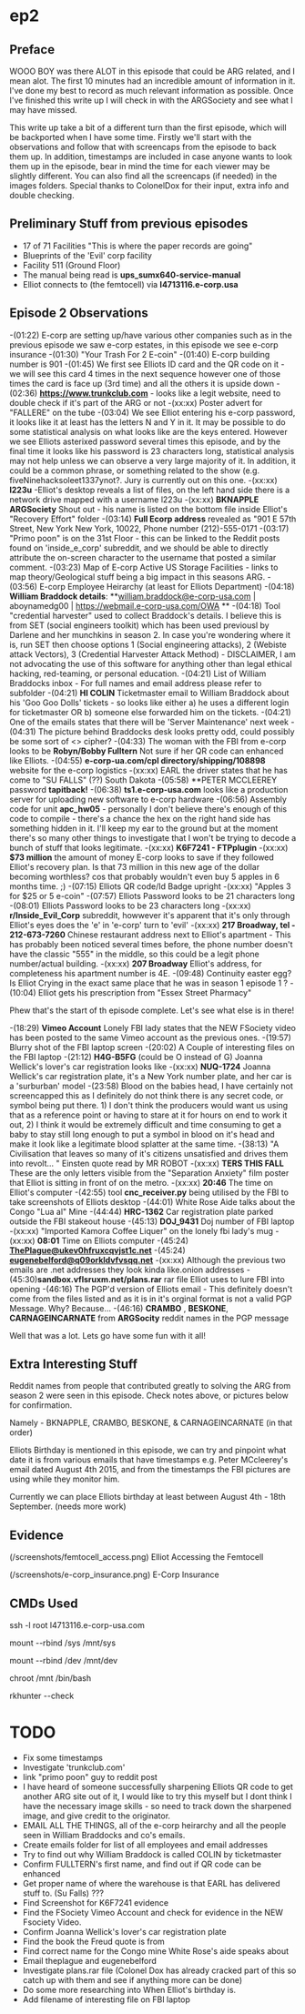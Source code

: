 ep2
===


Preface
-------

WOOO BOY was there ALOT in this episode that could be ARG related, and I mean alot. The first 10 minutes had an incredible amount of information in it. I've done my best to record as much relevant information as possible. Once I've finished this write up I will check in with the ARGSociety and see what I may have missed. 

This write up take a bit of a different turn than the first episode, which will be backported when I have some time. 
Firstly we'll start with the observations and follow that with screencaps from the episode to back them up. In addition, timestamps are included in case anyone wants to look them up in the episode, bear in mind the time for each viewer may be slightly different. 
You can also find all the screencaps (if needed) in the images folders. Special thanks to ColonelDox for their input, extra info  and double checking.

Preliminary Stuff from previous episodes
----------------------------------------
- 17 of 71 Facilities "This is where the paper records are going"
- Blueprints of the 'Evil' corp facility
- Facility 511 (Ground Floor)
- The manual being read is **ups_sumx640-service-manual**
- Elliot connects to (the femtocell) via **l4713116.e-corp.usa**


Episode 2 Observations
----------------------

-(01:22) E-corp are setting up/have various other companies such as in the previous episode we saw e-corp estates, in this episode we see e-corp insurance
-(01:30) "Your Trash For 2 E-coin" 
-(01:40) E-corp building number is 901
-(01:45) We first see Elliots ID card and the QR code on it - we will see this card 4 times in the next sequence however one of those times the card is face up (3rd time) and all the others it is upside down
-(02:36) **https://www.trunkclub.com** - looks like a legit website, need to double check if it's part of the ARG or not
-(xx:xx) Poster advert for "FALLERE" on the tube
-(03:04) We see Elliot entering his e-corp password, it looks like it at least has the letters N and Y in it. It may be possible to do some statistical analysis on what looks like are the keys entered. However we see Elliots asterixed password several times this episode, and by the final time it looks like his password is 23 characters long, statistical analysis may not help unless we can observe a very large majority of it. In addition, it could be a common phrase, or something related to the show (e.g. fiveNinehacksoleet1337ynot?. Jury is currently out on this one. 
-(xx:xx) **l223u** -Elliot's desktop reveals a list of files, on the left hand side there is a network drive mapped with a username l223u
-(xx:xx) **BKNAPPLE** **ARGSociety** Shout out - his name is listed on the bottom file inside Elliot's "Recovery Effort" folder
-(03:14) **Full Ecorp address** revealed as "901 E 57th Street, New York New York, 10022, Phone number (212)-555-0171 
-(03:17) "Primo poon" is on the 31st Floor - this can be linked to the Reddit posts found on 'inside_e_corp' subreddit, and we should be able to directly attribute the on-screen character to the username that posted a similar comment. 
-(03:23) Map of E-corp Active US Storage Facilities - links to map theory/Geological stuff being a big impact in this seasons ARG.
-(03:56) E-corp Employee Heirarchy (at least for Elliots Department) 
-(04:18) **William Braddock details**: **william.braddock@e-corp-usa.com | aboynamedg00 | https://webmail.e-corp-usa.com/OWA ** 
-(04:18) Tool "credential harvester" used to collect Braddock's details. I believe this is from SET (social engineers toolkit) which has been used previousl by Darlene and her munchkins in season 2. In case you're wondering where it is, run SET then choose options 1 (Social engineering attacks), 2 (Webiste attack Vectors), 3 (Credential Harvester Attack Method) - DISCLAIMER, I am not advocating the use of this software for anything other than legal ethical hacking, red-teaming, or personal education. 
-(04:21) List of William Braddocks inbox - For full names and email address please refer to subfolder
-(04:21) **HI COLIN** Ticketmaster email to William Braddock about his 'Goo Goo Dolls' tickets - so looks like either a) he uses a different login for ticketmaster OR b) someone else forwarded him on the tickets. 
-(04:21) One of the emails states that there will be 'Server Maintenance' next week
-(04:31) The picture behind Braddocks desk looks pretty odd, could possibly be some sort of <> cipher? 
-(04:33) The woman with the FBI from e-corp looks to be **Robyn/Bobby Fulltern** Not sure if her QR code can enhanced like Elliots. 
-(04:55) **e-corp-ua.com/cpl directory/shipping/108898** website for the e-corp logistics
-(xx:xx) EARL the driver states that he has come to "SU FALLS" (??) South Dakota
-(05:58) **PETER MCCLEEREY password **tapitback!** 
-(06:38) **ts1.e-corp-usa.com** looks like a production server for uploading new software to e-corp hardware
-(06:56) Assembly code for unit **apc_hw05** - personally I don't believe there's enough of this code to compile - there's a chance the hex on the right hand side has something hidden in it. I'll keep my ear to the ground but at the moment there's so many other things to investigate that I won't be trying to decode a bunch of stuff that looks legitimate. 
-(xx:xx) **K6F7241 - FTPplugin**
-(xx:xx) **$73 million** the amount of money E-corp looks to save if they followed Elliot's recovery plan. Is that 73 million in this new age of the dollar becoming worthless? cos that probably wouldn't even buy 5 apples in 6 months time. ;)
-(07:15) Elliots QR code/Id Badge upright
-(xx:xx) "Apples 3 for $25 or 5 e-coin"
-(07:57) Elliots Password looks to be 21 characters long
-(08:01) Elliots Password looks to be 23 characters long
-(xx:xx) **r/Inside_Evil_Corp** subreddit, howwever it's apparent that it's only through Elliot's eyes does the 'e' in 'e-corp' turn to 'evil' 
-(xx:xx) **217 Broadway, tel - 212-673-7260** Chinese restaurant address next to Elliot's apartment - This has probably been noticed several times before, the phone number doesn't have the classic "555" in the middle, so this could be a legit phone number/actual building. 
-(xx:xx) **207 Broadway** Elliot's address, for completeness his apartment number is 4E. 
-(09:48) Continuity easter egg? Is Elliot Crying in the exact same place that he was in season 1 episode 1 ?
-(10:04) Elliot gets his prescription from "Essex Street Pharmacy"

Phew that's the start of th episode complete. 
Let's see what else is in there!

-(18:29) **Vimeo Account** Lonely FBI lady states that the NEW FSociety video has been posted to the same Vimeo account as the previous ones. 
-(19:57) Blurry shot of the FBI laptop screen
-(20:02) A Couple of interesting files on the FBI laptop
-(21:12) **H4G-B5FG** (could be O instead of G) Joanna Wellick's lover's car registration looks like
-(xx:xx) **NUQ-1724** Joanna Wellick's car registration plate, it's a New York number plate, and her car is a 'surburban' model
-(23:58) Blood on the babies head, I have certainly not screencapped this as I definitely do not think there is any secret code, or symbol being put there. 1) I don't think the producers would want us using that as a reference point or having to stare at it for hours on end to work it out, 2) I think it would be extremely difficult and time consuming to get a baby to stay still long enough to put a symbol in blood on it's head and make it look like a legitimate blood splatter at the same time.
-(38:13) "A Civilisation that leaves so many of it's citizens unsatisfied and drives them into revolt... " Einsten quote read by MR ROBOT 
-(xx:xx) **TERS THIS FALL** These are the only letters visible from the "Separation Anxiety" film poster that Elliot is sitting in front of on the metro.
-(xx:xx) **20:46** The time on Elliot's computer
-(42:55) tool **cnc_receiver.py** being utilised by the FBI to take screenshots of Elliots desktop 
-(44:01) White Rose Aide talks about the Congo "Lua al" Mine
-(44:44) **HRC-1362**  Car registration plate parked outside the FBI stakeout house
-(45:13) **DOJ_9431** Doj number of FBI laptop
-(xx:xx) "Imported Kamora Coffee Liquer" on the lonely fbi lady's mug
-(xx:xx) **08:01** Time on Elliots computer
-(45:24) **ThePlague@ukev0hfruxcqvjst1c.net**
-(45:24) **eugenebelford@q09orkldvfvsqq.net**
-(xx:xx) Although the previous two emails are .net addresses they look kinda like.onion addresses
-(45:30)**sandbox.vflsruxm.net/plans.rar** rar file Elliot uses to lure FBI into opening 
-(46:16) The PGP'd version of Elliots email - This definitely doesn't come from the files listed and as it is in it's orginal format is not a valid PGP Message. Why? Because...
-(46:16) **CRAMBO** , **BESKONE**, **CARNAGEINCARNATE** from **ARGSocity** reddit names in the PGP message

Well that was a lot. Lets go have some fun with it all!


Extra Interesting Stuff
-----------------------

Reddit names from people that contributed greatly to solving the ARG from season 2 were seen in this episode. Check notes above, or pictures below for confirmation. 

Namely -  BKNAPPLE, CRAMBO, BESKONE, & CARNAGEINCARNATE (in that order)

Elliots Birthday is mentioned in this episode,  we can try and pinpoint what date it is from various emails that have timestamps e.g. Peter MCcleerey's email dated August 4th 2015, and from the timestamps the FBI pictures are using while they monitor him.

Currently we can place Elliots birthday at least between August 4th - 18th September. (needs more work)


Evidence 
--------

(/screenshots/femtocell_access.png)
Elliot Accessing the Femtocell

(/screenshots/e-corp_insurance.png)
E-Corp Insurance




CMDs Used
---------

ssh -l root l4713116.e-corp-usa.com

mount --rbind /sys /mnt/sys

mount --rbind /dev /mnt/dev

chroot /mnt /bin/bash

rkhunter --check


TODO
====
- Fix some timestamps
- Investigate 'trunkclub.com'
- link "primo poon" guy to reddit post
- I have heard of someone successfully sharpening Elliots QR code to get another ARG site out of it, I would like to try this myself but I dont think I have the necessary image skills - so need to track down the sharpened image, and give credit to the originator. 
- EMAIL ALL THE THINGS, all of the e-corp heirarchy and all the people seen in William Braddocks and co's emails. 
- Create emails folder for list of all employees and email addresses
- Try to find out why William Braddock is called COLIN by ticketmaster
- Confirm FULLTERN's first name, and find out if QR code can be enhanced
- Get proper name of where the warehouse is that EARL has delivered stuff to. (Su Falls) ???
- Find Screenshot for K6F7241 evidence
- Find the FSociety Vimeo Account and check for evidence in the NEW Fsociety Video. 
- Confirm Joanna Wellick's lover's car registration plate
- Find the book the Freud quote is from
- Find correct name for the Congo mine White Rose's aide speaks about
- Email theplague and eugenebelford
- Investigate plans.rar file (Colonel Dox has already cracked part of this so catch up with them and see if anything more can be done)
- Do some more researching into When Elliot's birthday is. 
- Add filename of interesting file on FBI laptop
